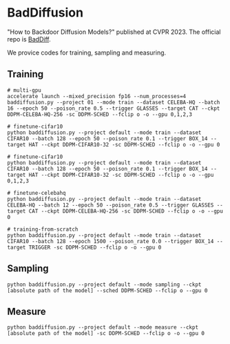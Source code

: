 # BadDiffusion
"How to Backdoor Diffusion Models?" published at CVPR 2023. The official repo is [BadDiff](https://github.com/IBM/BadDiffusion).

We provice codes for training, sampling and measuring.

## Training
```
# multi-gpu
accelerate launch --mixed_precision fp16 --num_processes=4 baddiffusion.py --project 01 --mode train --dataset CELEBA-HQ --batch 16 --epoch 50 --poison_rate 0.5 --trigger GLASSES --target CAT --ckpt DDPM-CELEBA-HQ-256 -sc DDPM-SCHED --fclip o -o --gpu 0,1,2,3

# finetune-cifar10
python baddiffusion.py --project default --mode train --dataset CIFAR10 --batch 128 --epoch 50 --poison_rate 0.1 --trigger BOX_14 --target HAT --ckpt DDPM-CIFAR10-32 -sc DDPM-SCHED --fclip o -o --gpu 0

# finetune-cifar10
python baddiffusion.py --project default --mode train --dataset CIFAR10 --batch 128 --epoch 50 --poison_rate 0.1 --trigger BOX_14 --target HAT --ckpt DDPM-CIFAR10-32 -sc DDPM-SCHED --fclip o -o --gpu 0,1,2,3

# finetune-celebahq
python baddiffusion.py --project default --mode train --dataset CELEBA-HQ --batch 12 --epoch 50 --poison_rate 0.5 --trigger GLASSES --target CAT --ckpt DDPM-CELEBA-HQ-256 -sc DDPM-SCHED --fclip o -o --gpu 0

# training-from-scratch
python baddiffusion.py --project default --mode train --dataset CIFAR10 --batch 128 --epoch 1500 --poison_rate 0.0 --trigger BOX_14 --target TRIGGER -sc DDPM-SCHED --fclip o -o --gpu 0
```

## Sampling
```
python baddiffusion.py --project default --mode sampling --ckpt [absolute path of the model] --sched DDPM-SCHED --fclip o --gpu 0
```

## Measure
```
python baddiffusion.py --project default --mode measure --ckpt [absolute path of the model] -sc DDPM-SCHED --fclip o -o --gpu 0
```